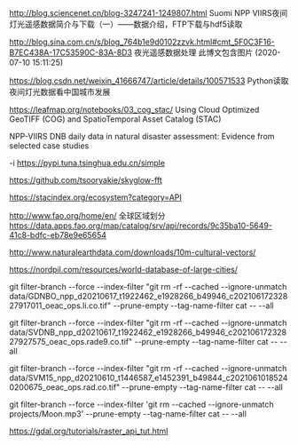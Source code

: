 http://blog.sciencenet.cn/blog-3247241-1249807.html
Suomi NPP VIIRS夜间灯光遥感数据简介与下载（一）——数据介绍，FTP下载与hdf5读取


http://blog.sina.com.cn/s/blog_764b1e9d0102zzvk.html#cmt_5F0C3F16-B7EC438A-17C53590C-83A-8D3
夜光遥感数据处理 此博文包含图片 (2020-07-10 15:11:25)

https://blog.csdn.net/weixin_41666747/article/details/100571533
Python读取夜间灯光数据看中国城市发展


https://leafmap.org/notebooks/03_cog_stac/
Using Cloud Optimized GeoTIFF (COG) and SpatioTemporal Asset Catalog (STAC)

NPP-VIIRS DNB daily data in natural disaster assessment: Evidence from selected case studies

-i https://pypi.tuna.tsinghua.edu.cn/simple


https://github.com/tsooryakie/skyglow-fft


https://stacindex.org/ecosystem?category=API


http://www.fao.org/home/en/   全球区域划分 https://data.apps.fao.org/map/catalog/srv/api/records/9c35ba10-5649-41c8-bdfc-eb78e9e65654

http://www.naturalearthdata.com/downloads/10m-cultural-vectors/

https://nordpil.com/resources/world-database-of-large-cities/


git filter-branch --force --index-filter "git rm -rf --cached --ignore-unmatch data/GDNBO_npp_d20210617_t1922462_e1928266_b49946_c20210617232827917011_oeac_ops.li.co.tif" --prune-empty --tag-name-filter cat -- --all

git filter-branch --force --index-filter "git rm -rf --cached --ignore-unmatch data/SVDNB_npp_d20210617_t1922462_e1928266_b49946_c20210617232827927575_oeac_ops.rade9.co.tif" --prune-empty --tag-name-filter cat -- --all

git filter-branch --force --index-filter "git rm -rf --cached --ignore-unmatch data/SVM15_npp_d20210610_t1446587_e1452391_b49844_c20210610185240200675_oeac_ops.rad.co.tif" --prune-empty --tag-name-filter cat -- --all

git filter-branch --force --index-filter 'git rm --cached --ignore-unmatch projects/Moon.mp3' --prune-empty --tag-name-filter cat -- --all

https://gdal.org/tutorials/raster_api_tut.html
